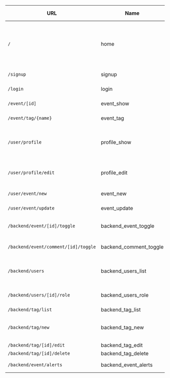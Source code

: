| URL | Name | Description de la page | Méthode HTTP | Controller | Méthode | commentaire |
|--|--|--|--|--|--|--|
|`/` | home | page accueil site | GET | EventController | home | Page d'accueil avec son adresse à entrer et les events à proximité |
|`/signup`|signup|formulaire d'inscription|GET/POST|UserController|signUp||
`/login`|login|Formulaire de connexion|GET/POST|UserController|login||
|`/event/[id]` | event_show | L'event et ses commentaires | GET | EventController | show |   |
|`/event/tag/{name}` | event_tag | liste des events selon un tag | GET | EventController | eventByTag ||
`/user/profile`|profile_show|Informations du compte et liste des events crées ou auxquels on a participé |GET|UserController|show||
`/user/profile/edit`|profile_edit|Modifiction des informations perso du compte utilisateur|POST|UserController|edit||
|`/user/event/new`|event_new|Formulaire création d'event|POST|EventController|form||
|`/user/event/update`|event_update|Formulaire modif d'event|POST|EventController|form||
|`/backend/event/[id]/toggle`|backend_event_toggle|Bloquer /débloquer uneevent|POST|Backend\EventController|toggle||
|`/backend/event/comment/[id]/toggle`|backend_comment_toggle|Bloquer/débloquer une réponse à un event|POST|Backend\ReviewController|toggle||
|`/backend/users`|backend_users_list|Permet à un admin de consulter les users|POST|Backend\UserController|list||
|`/backend/users/[id]/role`|backend_users_role|Permet à un admin de modifier le role d'un user|POST|Backend\UserController|toggleRole||
|`/backend/tag/list`|backend_tag_list|liste des tags|GET|Backend\TagController|list||
|`/backend/tag/new`|backend_tag_new|Créer un tag|POST|TagController|form|Méthode commune creation update|
|`/backend/tag/[id]/edit`|backend_tag_edit|Modifier un tag|POST|TagController|form||
|`/backend/tag/[id]/delete`|backend_tag_delete|Supprimer un tag|POST|TagController|delete||
|`/backend/event/alerts`|backend_event_alerts|lister les alertes disponibles|GET|EventController|alerts||
